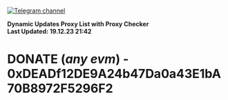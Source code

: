 [![Telegram channel](https://img.shields.io/endpoint?url=https://runkit.io/damiankrawczyk/telegram-badge/branches/master?url=https://t.me/n4z4v0d)](https://t.me/n4z4v0d) 

**Dynamic Updates Proxy List with Proxy Checker**  
**Last Updated: 19.12.23 21:42**

# DONATE (_any evm_) - 0xDEADf12DE9A24b47Da0a43E1bA70B8972F5296F2
